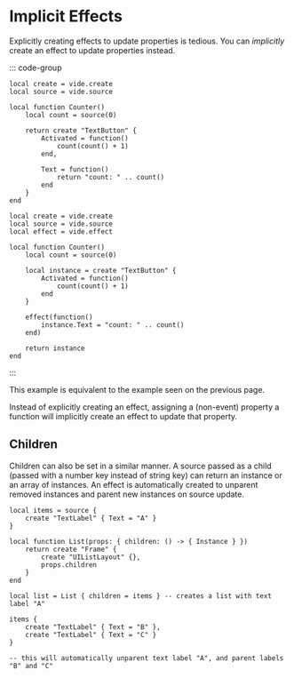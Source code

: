 # Implicit Effects

Explicitly creating effects to update properties is tedious. You can
*implicitly* create an effect to update properties instead.

::: code-group

```luau [Implicit Effect]
local create = vide.create
local source = vide.source

local function Counter()
    local count = source(0)

    return create "TextButton" {
        Activated = function()
            count(count() + 1)
        end,

        Text = function()
            return "count: " .. count()
        end
    }
end
```

```luau [Explicit Effect]
local create = vide.create
local source = vide.source
local effect = vide.effect

local function Counter()
    local count = source(0)

    local instance = create "TextButton" {
        Activated = function()
            count(count() + 1)
        end
    }

    effect(function()
        instance.Text = "count: " .. count()
    end)

    return instance
end
```

:::

This example is equivalent to the example seen on the previous page.

Instead of explicitly creating an effect, assigning a (non-event) property a
function will implicitly create an effect to update that property.

## Children

Children can also be set in a similar manner. A source passed as a child (passed
with a number key instead of string key) can return an instance or an array of
instances. An effect is automatically created to unparent removed instances and
parent new instances on source update.

```luau
local items = source {
    create "TextLabel" { Text = "A" }
}

local function List(props: { children: () -> { Instance } })
    return create "Frame" {
        create "UIListLayout" {},
        props.children
    }
end

local list = List { children = items } -- creates a list with text label "A"

items {
    create "TextLabel" { Text = "B" },
    create "TextLabel" { Text = "C" }
}

-- this will automatically unparent text label "A", and parent labels "B" and "C"
```
